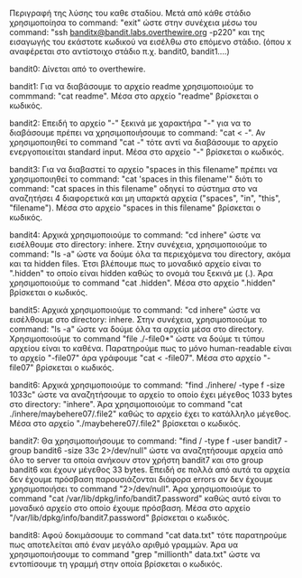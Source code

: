 Περιγραφή της λύσης του καθε σταδίου. Μετά από κάθε στάδιο χρησιμοποίησα το command: "exit" ώστε στην συνέχεια μέσω του command:
"ssh banditx@bandit.labs.overthewire.org -p220" και της εισαγωγής του εκάστοτε κωδικού να εισέλθω στο επόμενο στάδιο.
(όπου x αναφέρεται στο αντίστοιχο στάδιο π.χ. bandit0, bandit1....) 

bandit0: Δίνεται από το overthewire.
 
bandit1: Για να διαβάσουμε το αρχείο readme χρησιμοποιούμε το commmand: "cat readme". Μέσα στο αρχείο "readme" βρίσκεται ο κωδικός.
 
bandit2: Επειδή το αρχείο "-" ξεκινά με χαρακτήρα "-" για να το διαβάσουμε πρέπει να χρησιμοποιήσουμε το command: "cat < -". Αν χρησιμοποιηθεί το command "cat -" τότε αντί να διαβάσουμε το αρχείο ενεργοποιείται standard input. Μέσα στο αρχείο "-" βρίσκεται ο κωδικός. 

bandit3: Για να διαβαστεί το αρχείο "spaces in this filename" πρέπει να χρησιμοποιηθεί το command: "cat 'spaces in this filename'" διότι το command: "cat spaces in this filename" οδηγεί το σύστημα στο να αναζητήσει 4 διαφορετικά και μη υπαρκτά αρχεία ("spaces", "in", "this", "filename"). Μέσα στο αρχείο "spaces in this filename" βρίσκεται ο κωδικός.

bandit4: Αρχικά χρησιμοποιούμε το command: "cd inhere" ώστε να εισέλθουμε στο directory: inhere. Στην συνέχεια, χρησιμοποιούμε το command: "ls -a" ώστε να δούμε όλα τα περιεχόμενα του directory, ακόμα και τα hidden files. Έτσι βλέπουμε πως το μοναδικό αρχείο είναι το ".hidden" το οποίο είναι hidden καθώς το ονομά του ξεκινά με (.). Άρα χρησιμοποιούμε το command "cat .hidden". Μέσα στο αρχείο ".hidden" βρίσκεται ο κωδικός.

bandit5: Αρχικά χρησιμοποιούμε το command: "cd inhere" ώστε να εισέλθουμε στο directory: inhere. Στην συνέχεια, χρησιμοποιούμε το command: "ls -a" ώστε να δούμε όλα τα αρχεία μέσα στο directory. Χρησιμοποιούμε το command "file ./-file0*" ώστε να δούμε τι τύπου αρχείου είναι το καθένα. Παρατηρούμε πως το μόνο human-readable είναι το αρχείο "-file07" άρα γράφουμε "cat < -file07". Μέσα στο αρχείο "-file07" βρίσκεται ο κωδικός.

bandit6: Αρχικά χρησιμοποιούμε το command: "find ./inhere/ -type f -size 1033c" ώστε να αναζητήσουμε το αρχείο το οποίο έχει μέγεθος 1033 bytes στο directory: "inhere". Άρα χρησιμοποιούμε το command "cat ./inhere/maybehere07/.file2" καθώς το αρχείο έχει το κατάλληλο μέγεθος. Μέσα στο αρχείο "./maybehere07/.file2" βρίσκεται ο κωδικός.

bandit7: Θα χρησιμοποιήσουμε το command: "find / -type f -user bandit7 -group bandit6 -size 33c 2>/dev/null" ώστε να αναζητήσουμε αρχεία από όλο το server τα οποία ανήκουν στον χρήστη bandit7 και στο group bandit6 και έχουν μέγεθος 33 bytes. Επειδή σε πολλά από αυτά τα αρχεία δεν έχουμε πρόσβαση παρουσιάζονται διάφορα errors αν δεν έχουμε χρησιμοποιήσει το command "2>/dev/null".  Άρα χρησιμοποιούμε το command "cat /var/lib/dpkg/info/bandit7.password" καθώς αυτό είναι το μοναδικό αρχείο στο οποίο έχουμε πρόσβαση. Μέσα στο αρχείο "/var/lib/dpkg/info/bandit7.password" βρίσκεται ο κωδικός.

bandit8: Αφού δοκιμάσουμε το command "cat data.txt" τότε παρατηρούμε πως αποτελείται από έναν μεγάλο αριθμό γραμμών. Άρα υα χρησιμοποιήσουμε το command "grep "millionth" data.txt" ώστε να εντοπίσουμε τη γραμμή στην οποία βρίσκεται ο κωδικός.
